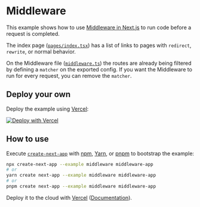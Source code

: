# Middleware

This example shows how to use [Middleware in Next.js](https://nextjs.org/docs/advanced-features/middleware) to run code before a request is completed.

The index page ([`pages/index.tsx`](pages/index.js)) has a list of links to pages with `redirect`, `rewrite`, or normal behavior.

On the Middleware file ([`middleware.ts`](middleware.ts)) the routes are already being filtered by defining a `matcher` on the exported config. If you want the Middleware to run for every request, you can remove the `matcher`.

## Deploy your own

Deploy the example using [Vercel](https://vercel.com?utm_source=github&utm_medium=readme&utm_campaign=next-example):

[![Deploy with Vercel](https://vercel.com/button)](https://vercel.com/new/git/external?repository-url=https://github.com/vercel/next.js/tree/canary/examples/middleware&project-name=middleware&repository-name=middleware)

## How to use

Execute [`create-next-app`](https://github.com/vercel/next.js/tree/canary/packages/create-next-app) with [npm](https://docs.npmjs.com/cli/init), [Yarn](https://yarnpkg.com/lang/en/docs/cli/create/), or [pnpm](https://pnpm.io) to bootstrap the example:

```bash
npx create-next-app --example middleware middleware-app
# or
yarn create next-app --example middleware middleware-app
# or
pnpm create next-app --example middleware middleware-app
```

Deploy it to the cloud with [Vercel](https://vercel.com/new?utm_source=github&utm_medium=readme&utm_campaign=next-example) ([Documentation](https://nextjs.org/docs/deployment)).
